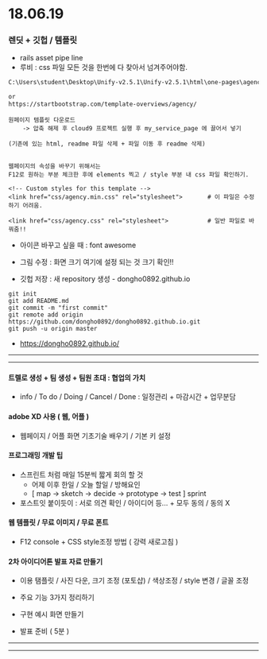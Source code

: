 # 18.06.19

### 렌딧 + 깃헙  / 템플릿

- rails asset pipe line
- 루비 : css 파일 모든 것을 한번에 다 찾아서 넘겨주어야함.

````html
C:\Users\student\Desktop\Unify-v2.5.1\Unify-v2.5.1\html\one-pages\agency\index.html

or
https://startbootstrap.com/template-overviews/agency/

````

````기타
원페이지 템플릿 다운로드 
	-> 압축 해제 후 cloud9 프로젝트 실행 후 my_service_page 에 끌어서 넣기 

(기존에 있는 html, readme 파일 삭제 + 파일 이동 후 readme 삭제)


웹페이지의 속성을 바꾸기 위해서는
F12로 원하는 부분 체크한 후에 elements 찍고 / style 부분 내 css 파일 확인하기.
````

 

    <!-- Custom styles for this template -->
    <link href="css/agency.min.css" rel="stylesheet"> 		# 이 파일은 수정하기 어려움.
    
    <link href="css/agency.css" rel="stylesheet">			# 일반 파일로 바꿔줌!!




* 아이콘 바꾸고 싶을 때 : font awesome

* 그림 수정 : 화면 크기 여기에 설정 되는 것 크기 확인!!

* 깃헙 저장 : 새 repository 생성 - dongho0892.github.io

```
git init
git add README.md
git commit -m "first commit"
git remote add origin https://github.com/dongho0892/dongho0892.github.io.git
git push -u origin master
```

* https://dongho0892.github.io/

----------

--------

#### 트렐로 생성 + 팀 생성 + 팀원 초대 : 협업의 가치

* info / To do / Doing / Cancel / Done    : 일정관리 + 마감시간 + 업무분담



#### adobe XD 사용  ( 웹, 어플 ) 

* 웹페이지 / 어플 화면 기초기술 배우기 / 기본 키 설정



#### 프로그래밍 개발 팁

* 스프린트 처럼 매일 15분씩 짧게 회의 할 것 
  * 어제 이후 한일 / 오늘 할일 / 방해요인
  * [ map -> sketch -> decide -> prototype -> test ]   sprint
* 포스트잇 붙이듯이 : 서로 의견 확인 / 아이디어 등... + 모두 동의 / 동의 X

 

####  웹 템플릿 / 무료 이미지 / 무료 폰트 

* F12 console + CSS style조정 방법   ( 강력 새로고침 )



#### 2차 아이디어톤 발표 자료 만들기

- 이용 탬플릿 / 사진 다운, 크기 조정 (포토샵) / 색상조정 / style 변경 / 글꼴 조정

- 주요 기능 3가지 정리하기

- 구현 예시 화면 만들기

  

- 발표 준비 ( 5분 ) 



--------------

----------------





